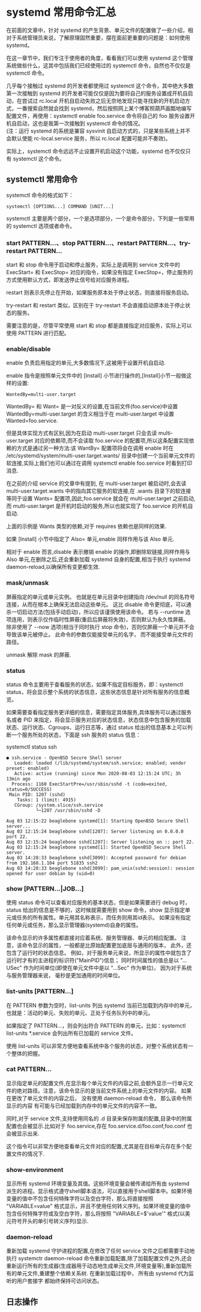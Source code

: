 # systemd 常用命令汇总
在前面的文章中，针对 systemd 的产生背景、单元文件的配置做了一些介绍，相对于系统管理员来说，了解原理固然重要，摆在面前更重要的问题是：如何使用 systemd。  

在这一章节中，我们专注于使用者的角度，看看我们可以使用 systemd 这个管理系统做些什么，这其中包括我们已经使用过的 systemctl 命令，自然也不仅仅是 systemctl 命令。  

几乎每个接触过 systemd 的开发者都使用过 systemctl 这个命令，其中绝大多数第一次接触到 systemd 的开发者可能仅仅是因为要将自己的服务设置成开机自启动，在尝试过 rc.local 开机自启动失败之后无奈地发现只能寻找新的开机启动方式，一番搜索自然就会找到 systemd，然后按照网上某个博客照葫芦画瓢地编写配置文件，再使用：systemctl enable foo.service 命令将自己的 foo 服务设置开机自启动，这也是我第一次接触到 systemctl 命令的情况。  
(注：运行 systemd 的系统是兼容 sysvinit 自启动方式的，只是某些系统上并不会默认使能 rc-local.service 服务，所以 rc.local 配置可能并不奏效)。  

实际上，systemctl 命令远远不止设置开机启动这个功能，systemd 也不仅仅只有 systemctl 这个命令。 

## systemctl 常用命令
systemctl 命令的格式如下：

```
systemctl [OPTIONS...] COMMAND [UNIT...]
```
systemctl 主要是两个部分，一个是选项部分，一个是命令部分，下列是一些常用的 systemctl 选项或者命令。  

### start PATTERN…、stop PATTERN…、restart PATTERN…、try-restart PATTERN…
start 和 stop 命令用于启动和停止服务，实际上是调用到 service 文件中的 ExecStart= 和 ExecStop= 对应的指令，如果没有指定 ExecStop=，停止服务的方式使用默认方式，即发送停止信号给对应服务进程。   

restart 则表示先停止在开始，如果服务原本处于停止状态，则直接将服务启动。  

try-restart 和 restart 类似，区别在于 try-restart 不会直接启动原本处于停止状态的服务。  

需要注意的是，尽管平常使用 start 和 stop 都是直接指定对应服务，实际上可以使用 PATTERN 进行匹配。  

### enable/disable
enable 负责启用指定的单元,大多数情况下,这被用于设置开机自启动.   

enable 指令是按照单元文件中的 [Install] 小节进行操作的,[Install]小节一般做这样的设置:
```
WantedBy=multi-user.target
```
WantedBy= 和 Want= 是一对反义的设置,在当前文件(foo.service)中设置 WantedBy=multi-user.target 的含义相当于在 multi-user.target 中设置 Wanted=foo.service.  

但是具体实现方式有区别,因为在启动 multi-user.target 只会去读 multi-user.target 对应的依赖项,而不会读取 foo.service 的配置项,所以这条配置实现依赖的方式是通过另一种方法:该 WantBy= 配置项将会在调用 enable 时在 /etc/systemd/system/multi-user.target.wants/ 目录中创建一个当前单元文件的软连接,实际上我们也可以通过在调用 systemctl enable foo.service 时看到打印消息.  

在之前的介绍 service 的文章中有提到, 在 multi-user.target 被启动时,会去读 multi-user.target.wants 中的指向其它服务的软连接,在 .wants 目录下的软连接等同于设置 Wants= 配置项,因此,foo.service 就会在 multi-user.target 之前启动,而 multi-user.target 是开机时启动的服务,所以也就实现了 foo.service 的开机自启动.  

上面的示例是 Wants 类型的依赖,对于 requires 依赖也是同样的效果.  

如果 [Install] 小节中指定了 Also= 单元,enable 同样作用与该 Also 单元.  

相对于 enable 而言,disable 表示撤销 enable 的操作,即删除软链接,同样作用与 Also 单元,在删除之后,还会重新加载 systemd 自身的配置,相当于执行 systemd daemon-reload,以确保所有变更都生效.   

### mask/unmask
屏蔽指定的单元或单元实例。 也就是在单元目录中创建指向 /dev/null 的同名符号连接，从而在根本上确保无法启动这些单元。 这比 disable 命令更彻底，可以通杀一切启动方法(包括手动启动)，所以应该谨慎使用该命令。 若与 --runtime 选项连用，则表示仅作临时性屏蔽(重启后屏蔽将失效)，否则默认为永久性屏蔽。 除非使用了 --now 选项(相当于同时执行 stop 命令)，否则仅屏蔽一个单元并不会导致该单元被停止。 此命令的参数仅能接受单元的名字， 而不能接受单元文件的路径。   

unmask 解除 mask 的屏蔽.  

### status
status 命令主要用于查看服务的状态，如果不指定目标服务，即：systemctl status，将会显示整个系统的状态信息，这些状态信息是针对所有服务的信息概览。  

如果需要查看指定服务更详细的信息，需要指定具体服务,具体服务可以通过服务名或者 PID 来指定，将会显示服务对应的状态信息，状态信息中包含服务的加载状态、运行状态、Cgroups、运行日志等，通过 status 给出的信息基本上可以判断一个服务所处的状态，下面是 ssh 服务的 status 信息：

systemctl status ssh
```
● ssh.service - OpenBSD Secure Shell server
   Loaded: loaded (/lib/systemd/system/ssh.service; enabled; vendor preset: enabled)
   Active: active (running) since Mon 2020-08-03 12:15:24 UTC; 3h 13min ago
  Process: 1160 ExecStartPre=/usr/sbin/sshd -t (code=exited, status=0/SUCCESS)
 Main PID: 1207 (sshd)
    Tasks: 1 (limit: 4915)
   CGroup: /system.slice/ssh.service
           └─1207 /usr/sbin/sshd -D

Aug 03 12:15:22 beaglebone systemd[1]: Starting OpenBSD Secure Shell server...
Aug 03 12:15:24 beaglebone sshd[1207]: Server listening on 0.0.0.0 port 22.
Aug 03 12:15:24 beaglebone sshd[1207]: Server listening on :: port 22.
Aug 03 12:15:24 beaglebone systemd[1]: Started OpenBSD Secure Shell server.
Aug 03 14:28:33 beaglebone sshd[3099]: Accepted password for debian from 192.168.1.104 port 51835 ssh2
Aug 03 14:28:33 beaglebone sshd[3099]: pam_unix(sshd:session): session opened for user debian by (uid=0)
```

### show [PATTERN…|JOB…]
使用 status 命令可以查看对应服务的基本状态，但是如果需要进行 debug 时，status 给出的信息是不够的，这时候就需要用到 show 命令，show 显示指定单元或任务的所有属性。单元用其名称表示，而任务则用其id表示。 如果没有指定任何单元或任务，那么显示管理器(systemd)自身的属性。

该命令显示的许多属性都直接对应着系统、服务管理器、单元的相应配置。 注意，该命令显示的属性，一般都是比原始配置更加底层与通用的版本， 此外，还包含了运行时的状态信息。 例如，对于服务单元来说，所显示的属性中就包含了运行时才有的主进程的标识符("MainPID")信息； 同时时间属性的值总是以 "…USec" 作为时间单位(即使在单元文件中是以 "…Sec" 作为单位)， 因为对于系统与服务管理器来说， 毫秒是更加通用的时间单位。  


### list-units [PATTERN…]
在 PATTERN 参数为空时，list-units 列出 systemd 当前已加载到内存中的单元，也就是：活动的单元、失败的单元、正处于任务队列中的单元。  

如果指定了 PATTERN…，则会列出符合 PATTERN 的单元，比如：systemctl list-units *.service 会列出所有已加载的 service 文件。  

使用 list-units 可以非常方便地查看系统中各个服务的状态，对整个系统状态有一个整体的把握。  

### cat PATTERN…
显示指定单元的配置文件,在显示每个单元文件的内容之前,会额外显示一行单元文件的绝对路径。注意，该命令显示的是当前文件系统上的单元文件的内容。 如果在更改了单元文件的内容之后， 没有使用 daemon-reload 命令， 那么该命令所显示的内容 有可能与已经加载到内存中的单元文件的内容不一致。  

同时,对于 service 文件,支持使用同名的 .d 目录来保存附属的配置,目录中的附属配置也会被显示.比如对于 foo.service,存在 foo.service.d/foo.conf,foo.conf 也会被显示出来.  

这个指令可以非常方便地查看单元文件对应的配置,尤其是在目标单元存在多个配置文件的情况下.  

### show-environment 
显示所有 systemd 环境变量及其值。这些环境变量会被传递给所有由 systemd 派生的进程。显示格式遵守shell脚本语法，可以直接用于shell脚本中。如果环境变量的值中不包含任何特殊字符以及空白字符，那么将直接按照 "VARIABLE=value" 格式显示，并且不使用任何转义序列。如果环境变量的值中包含任何特殊字符或及空白字符，那么将按照 "VARIABLE=$'value'" 格式(以美元符号开头的单引号转义序列)显示.  

### daemon-reload
重新加载 systemd 守护进程的配置,在修改了任何 service 文件之后都需要手动地执行 systemctr daemon-reload 命令重新加载配置,除了加载配置文件之外,还会重新运行所有的生成器(生成器用于动态地生成单元文件,环境变量等),重新加载所有的单元文件,重建整个依赖关系树.
在重新加载过程中， 所有由 systemd 代为监听的用户套接字 都始终保持可访问状态。  


## 日志操作









  





